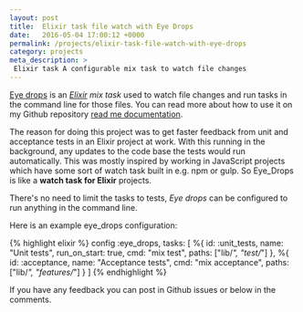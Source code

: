 ```yaml
---
layout: post
title:  Elixir task file watch with Eye Drops
date:   2016-05-04 17:00:12 +0000
permalink: /projects/elixir-task-file-watch-with-eye-drops
category: projects
meta_description: >
 Elixir task A configurable mix task to watch file changes
---
```


[Eye drops](https://hex.pm/packages/eye_drops) is an _[Elixir](http://elixir-lang.org/) mix task_ used to watch file changes and run tasks in the command line for those files. You can read more about how to use it on my Github repository [read me documentation](https://github.com/rkotze/eye_drops).

The reason for doing this project was to get faster feedback from unit and acceptance tests in an Elixir project at work. With this running in the background, any updates to the code base the tests would run automatically. This was mostly inspired by working in JavaScript projects which have some sort of watch task built in e.g. npm or gulp. So Eye_Drops is like a **watch task for Elixir** projects.

There's no need to limit the tasks to tests, _Eye drops_ can be configured to run anything in the command line.

Here is an example eye_drops configuration:

{% highlight elixir %}
config :eye_drops, 
  tasks: [
    %{
      id: :unit_tests,
      name: "Unit tests",
      run_on_start: true,
      cmd: "mix test",
      paths: ["lib/*", "test/*"]
    },
    %{
      id: :acceptance,
      name: "Acceptance tests",
      cmd: "mix acceptance",
      paths: ["lib/*", "features/*"]
    }
  ]
{% endhighlight %}

If you have any feedback you can post in Github issues or below in the comments.
